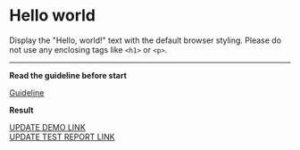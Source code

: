 # Hello world

Display the "Hello, world!" text with the default browser styling. Please do not 
use any enclosing tags like `<h1>` or `<p>`.
___

**Read the guideline before start**

[Guideline](https://mate-academy.github.io/layout_task-guideline/)

**Result**

[UPDATE DEMO LINK](https://chepa17.github.io/layout_hello-world/) <br>
[UPDATE TEST REPORT LINK](https://chepa17.github.io/layout_hello-world/report/html_report/)
